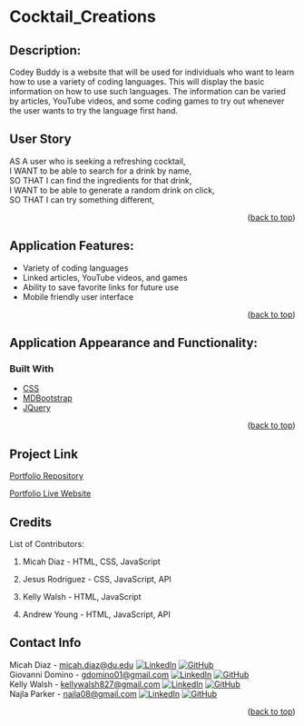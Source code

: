 # Cocktail_Creations

<!-- PROJECT LOGO -->
<!-- <br />
<div align="center">
  <a href="https://github.com/micsdz/codey-buddy">
    <img src="Assets/Images/codeybuddy.jpg" alt="Logo" width="80" height="80">
  </a>

<h3 align="center">Codey Buddy</h3>

  <p align="center">
    Your Bud In Learning To Code
    <br />
    <a href="https://github.com/micsdz/codey-buddy"><strong>Explore the Docs »</strong></a>
    <br />
    <br />
    <a href="https://micsdz.github.io/codey-buddy/">View Demo</a>
    ·
    <a href="https://github.com/micsdz/codey-buddy/issues">Report Bug</a>
    ·
    <a href="https://github.com/micsdz/codey-buddy/issues">Request Feature</a>
  </p>
</div> -->

## Description:

Codey Buddy is a website that will be used for individuals
who want to learn how to use a variety of coding languages. This will
display the basic information on how to use such languages. The information can
be varied by articles, YouTube videos, and some coding games to try out
whenever the user wants to try the language first hand.

## User Story

AS A user who is seeking a refreshing cocktail,
<br>
I WANT to be able to search for a drink by name,
<br>
SO THAT I can find the ingredients for that drink,
<br>
I WANT to be able to generate a random drink on click,
<br>
SO THAT I can try something different,

<p align="right">(<a href="#top">back to top</a>)</p>

## Application Features:

- Variety of coding languages
- Linked articles, YouTube videos, and games 
- Ability to save favorite links for future use
- Mobile friendly user interface

<p align="right">(<a href="#top">back to top</a>)</p>

## Application Appearance and Functionality:

<!-- Website's Appearance:

![Appearance](Assets/gif/codeybuddy.gif) -->

### Built With

- [CSS](https://developer.mozilla.org/en-US/docs/Learn/CSS/First_steps/What_is_CSS)
- [MDBootstrap](https://mdbootstrap.com/)
- [JQuery](https://jquery.com/)


<p align="right">(<a href="#top">back to top</a>)</p>

## Project Link

[Portfolio Repository](https://github.com/JesusRodriguezDev/Cocktail_Creations)

[Portfolio Live Website]()

## Credits

List of Contributors:

1. Micah Diaz - HTML, CSS, JavaScript

2. Jesus Rodriguez - CSS, JavaScript, API

3. Kelly Walsh - HTML, JavaScript

4. Andrew Young - HTML, JavaScript, API

## Contact Info

Micah Diaz - micah.diaz@du.edu [![LinkedIn][linkedin-shield]][linkedin-url-micah] [![GitHub][github-shield]][github-url-micah] </br>
Giovanni Domino - gdomino01@gmail.com [![LinkedIn][linkedin-shield]][linkedin-url-giovanni] [![GitHub][github-shield]][github-url-giovanni] </br>
Kelly Walsh - kellywalsh827@gmail.com [![LinkedIn][linkedin-shield]][linkedin-url-kelly] [![GitHub][github-shield]][github-url-kelly] </br>
Najla Parker - najla08@gmail.com [![LinkedIn][linkedin-shield]][linkedin-url-naj] [![GitHub][github-shield]][github-url-naj]

<p align="right">(<a href="#top">back to top</a>)</p>

<!-- MARKDOWN LINKS & IMAGES -->
<!-- https://www.markdownguide.org/basic-syntax/#reference-style-links -->

[contributors-shield]: https://img.shields.io/github/contributors/micsdz/codey-buddy.svg?style=for-the-badge
[contributors-url]: https://github.com/micsdz/codey-buddy/graphs/contributors
[forks-shield]: https://img.shields.io/github/forks/micsdz/codey-buddy.svg?style=for-the-badge
[forks-url]: https://github.com/micsdz/codey-buddy/network/members
[stars-shield]: https://img.shields.io/github/stars/micsdz/codey-buddy?style=social
[stars-url]: https://github.com/micsdz/codey-buddy/stargazers
[issues-shield]: https://img.shields.io/github/issues/micsdz/codey-buddy.svg?style=for-the-badge
[issues-url]: https://github.com/micsdz/codey-buddy/issues
[license-shield]: https://img.shields.io/github/license/micsdz/codey-buddy.svg?style=for-the-badge
[license-url]: https://github.com/micsdz/codey-buddy/blob/master/LICENSE.txt
[linkedin-shield]: https://img.shields.io/badge/-LinkedIn-black.svg?style=for-the-badge&logo=linkedin&colorB=555
[linkedin-url-micah]: https://www.linkedin.com/in/mdiaz06/
[linkedin-url-giovanni]: https://www.linkedin.com/in/
[linkedin-url-kelly]: https://www.linkedin.com/in/kellywalsh001/
[linkedin-url-naj]: https://www.linkedin.com/in/najlaparker/
[github-shield]: https://img.shields.io/badge/-Github-blueviolet.svg?style=for-the-badge&logo=Github&colorB=555
[github-url-micah]: https://github.com/micsdz
[github-url-giovanni]: https://github.com/GiovanniDomino
[github-url-kelly]: https://github.com/kemwalsh
[github-url-naj]: https://github.com/nparker80
[github-watchers]: https://img.shields.io/github/watchers/micsdz/codey-buddy?style=social
[github-watchers-url]: https://github.com/micsdz/codey-buddy/watchers